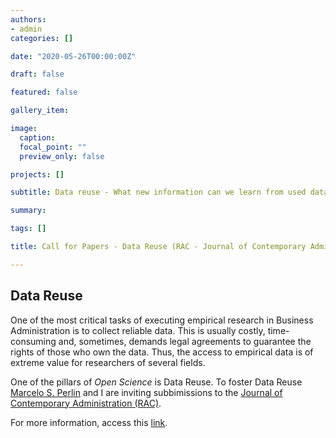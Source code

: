 ```yaml
---
authors:
- admin
categories: []

date: "2020-05-26T00:00:00Z"

draft: false

featured: false

gallery_item:

image:
  caption: 
  focal_point: ""
  preview_only: false

projects: []

subtitle: Data reuse - What new information can we learn from used data?

summary: 

tags: []

title: Call for Papers - Data Reuse (RAC - Journal of Contemporary Administration)

---
```



## Data Reuse

One of the most critical tasks of executing empirical research in Business Administration is to collect reliable data. This is usually costly, time-consuming and, sometimes, demands legal agreements to guarantee the rights of those who own the data. Thus, the  access to empirical data is of extreme value for researchers of several fields.

One of the pillars of *Open Science* is Data Reuse. To foster Data Reuse [Marcelo S. Perlin](https://www.msperlin.com/blog/) and I are inviting subbimissions to the [Journal of Contemporary Administration (RAC)](rac.anpad.org.br).


For more information, access this [link](https://zenodo.org/record/3858031#.Xs5VoGhKjDd).





